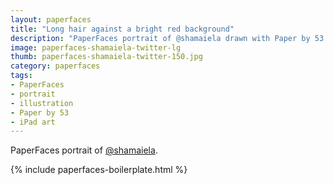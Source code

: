 ```yaml
---
layout: paperfaces
title: "Long hair against a bright red background"
description: "PaperFaces portrait of @shamaiela drawn with Paper by 53 on an iPad."
image: paperfaces-shamaiela-twitter-lg
thumb: paperfaces-shamaiela-twitter-150.jpg
category: paperfaces
tags: 
- PaperFaces
- portrait
- illustration
- Paper by 53
- iPad art
---
```


PaperFaces portrait of [@shamaiela](http://twitter.com/shamaiela).

{% include paperfaces-boilerplate.html %}